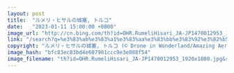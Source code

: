 ```yaml
---
layout: post
title:  "ルメリ・ヒサルの城塞, トルコ"
date:   "2023-01-11 15:00:00 +0800"
image_url: "http://cn.bing.com/th?id=OHR.RumeliHisari_JA-JP1470012953_1920x1080.jpg&rf=LaDigue_1920x1080.jpg&pid=hp"
link: "/search?q=%e3%83%ab%e3%83%a1%e3%83%aa%e3%83%bb%e3%83%92%e3%82%b5%e3%83%ab%e3%81%ae%e5%9f%8e%e5%a1%9e&form=hpcapt&filters=HpDate%3a%2220230111_1500%22"
copyright: "ルメリ・ヒサルの城塞, トルコ (© Drone in Wonderland/Amazing Aerial Agency)"
image_hash: "bfc83ec83bd4e607901ccc9e3e088f54"
image_filename: "th?id=OHR.RumeliHisari_JA-JP1470012953_1920x1080.jpg&rf=LaDigue_1920x1080.jpg&pid=hp"
---
```

